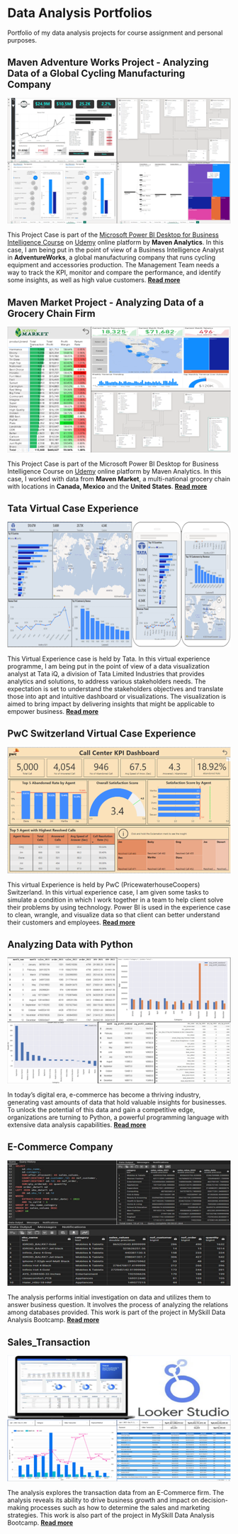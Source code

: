 # Data Analysis Portfolios
Portfolio of my data analysis projects for course assignment and personal purposes.

## Maven Adventure Works Project - Analyzing Data of a Global Cycling Manufacturing Company

![](PreviewMaven01.png)

This Project Case is part of the [Microsoft Power BI Desktop for Business Intelligence Course](https://www.udemy.com/course/microsoft-power-bi-up-running-with-power-bi-desktop/) on [Udemy](https://www.udemy.com) online platform by **Maven Analytics**. In this case, I am being put in the point of view of a Business Intelligence Analyst in **AdventureWorks**, a global manufacturing company that runs cycling equipment and accessories production. The Management Team needs a way to track the KPI, monitor and compare the performance, and identify some insights, as well as high value customers.
**[Read more](https://triwgani.github.io/Maven01/)**

## Maven Market Project - Analyzing Data of a Grocery Chain Firm

![](PreviewMaven02.png)

This Project Case is part of the Microsoft Power BI Desktop for Business Intelligence Course on [Udemy](https://www.udemy.com/course/microsoft-power-bi-up-running-with-power-bi-desktop/) online platform by Maven Analytics. In this case, I worked with data from **Maven Market**, a multi-national grocery chain with locations in **Canada, Mexico** and the **United States**.
**[Read more](https://triwgani.github.io/Maven02/)**

## Tata Virtual Case Experience

![](PreviewTata.png)

This Virtual Experience case is held by Tata. In this virtual experience programme, I am being put in the point of view of a data visualization analyst at Tata iQ, a division of Tata Limited Industries that provides analytics and solutions, to address various stakeholders needs. The expectation is set to understand the stakeholders objectives and translate those into apt and intuitive dashboard or visualizations. The visualization is aimed to bring impact by delivering insights that might be applicable to empower business.
**[Read more](https://triwgani.github.io/Tata.DataVisualization/)**

## PwC Switzerland Virtual Case Experience

![](PWCPreview.png)

This virtual Experience is held by PwC (PricewaterhouseCoopers) Switzerland. In this virtual experience case, I am given some tasks to simulate a condition in which I work together in a team to help client solve their problems by using technology. Power BI is used in the experience case to clean, wrangle, and visualize data so that client can better understand their customers and employees.
**[Read more](https://triwgani.github.io/pwc_digital.transformation/)**

## Analyzing Data with Python

![](PythonPreview.png)

In today’s digital era, e-commerce has become a thriving industry, generating vast amounts of data that hold valuable insights for businesses. To unlock the potential of this data and gain a competitive edge, organizations are turning to Python, a powerful programming language with extensive data analysis capabilities.
**[Read more](https://triwgani.github.io/ADWP/)**

## E-Commerce Company

![](ECommercePreview.png)

The analysis performs initial investigation on data and utilizes them to answer business question. It involves the process of analyzing the relations among databases provided. This work is part of the project in MySkill Data Analysis Bootcamp.
**[Read more](https://triwgani.github.io/E-Commerce_Company/)**


## Sales_Transaction

![](SalesPreview.png)

The analysis explores the transaction data from an E-Commerce firm. The analysis reveals its ability to drive business growth and impact on decision-making processes such as how to determine the sales and marketing strategies. This work is also part of the project in MySkill Data Analysis Bootcamp.
**[Read more](https://triwgani.github.io/Sales_Transaction/)**
